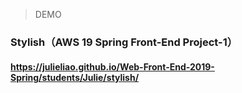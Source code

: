 > DEMO
### Stylish（AWS 19 Spring Front-End Project-1）
#### https://julieliao.github.io/Web-Front-End-2019-Spring/students/Julie/stylish/